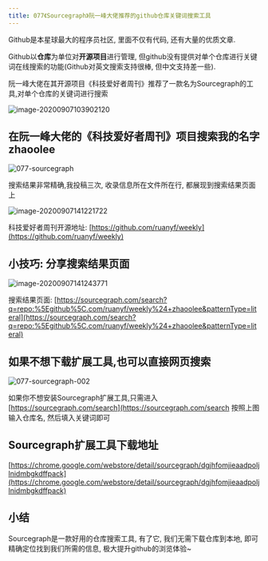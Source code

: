 ```yaml
---
title: 077《Sourcegraph》阮一峰大佬推荐的github仓库关键词搜索工具
---
```


Github是本星球最大的程序员社区, 里面不仅有代码, 还有大量的优质文章.

Github以**仓库**为单位对**开源项目**进行管理, 但github没有提供对单个仓库进行关键词在线搜索的功能(Github对英文搜索支持很棒, 但中文支持差一些).

阮一峰大佬在其开源项目《科技爱好者周刊》推荐了一款名为Sourcegraph的工具,对单个仓库的关键词进行搜索

![image-20200907103902120](https://v2fy.com/asset/0i/ChromeAppHeroes/page/077-sourcegraph.assets/image-20200907103902120.png)



## 在阮一峰大佬的《科技爱好者周刊》项目搜索我的名字 zhaoolee



![077-sourcegraph](https://v2fy.com/asset/0i/ChromeAppHeroes/page/077-sourcegraph.assets/077-sourcegraph.gif)



搜索结果非常精确,我投稿三次, 收录信息所在文件所在行, 都展现到搜索结果页面上



![image-20200907141221722](https://v2fy.com/asset/0i/ChromeAppHeroes/page/077-sourcegraph.assets/image-20200907141221722.png)




科技爱好者周刊开源地址: [https://github.com/ruanyf/weekly](https://github.com/ruanyf/weekly)





## 小技巧: 分享搜索结果页面



![image-20200907141243771](https://v2fy.com/asset/0i/ChromeAppHeroes/page/077-sourcegraph.assets/image-20200907141243771.png)



搜索结果页面: [https://sourcegraph.com/search?q=repo:%5Egithub%5C.com/ruanyf/weekly%24+zhaoolee&patternType=literal](https://sourcegraph.com/search?q=repo:%5Egithub%5C.com/ruanyf/weekly%24+zhaoolee&patternType=literal)



## 如果不想下载扩展工具,也可以直接网页搜索



![077-sourcegraph-002](https://v2fy.com/asset/0i/ChromeAppHeroes/page/077-sourcegraph.assets/077-sourcegraph-002.gif)





如果你不想安装Sourcegraph扩展工具,只需进入 [https://sourcegraph.com/search](https://sourcegraph.com/search 按照上图输入仓库名, 然后填入关键词即可



## Sourcegraph扩展工具下载地址



[https://chrome.google.com/webstore/detail/sourcegraph/dgjhfomjieaadpoljlnidmbgkdffpack](https://chrome.google.com/webstore/detail/sourcegraph/dgjhfomjieaadpoljlnidmbgkdffpack)



## 小结



Sourcegraph是一款好用的仓库搜索工具, 有了它,  我们无需下载仓库到本地, 即可精确定位找到我们所需的信息,  极大提升github的浏览体验~
